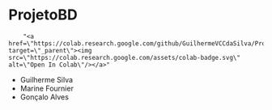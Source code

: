 # ProjetoBD
        "<a href=\"https://colab.research.google.com/github/GuilhermeVCCdaSilva/ProjetoBD/blob/main/ProjetoBigData_GuilhermeSilvaMarineFournieGon%C3%A7aloAlves.ipynb\" target=\"_parent\"><img src=\"https://colab.research.google.com/assets/colab-badge.svg\" alt=\"Open In Colab\"/></a>"
    
- Guilherme Silva
- Marine Fournier
- Gonçalo Alves
